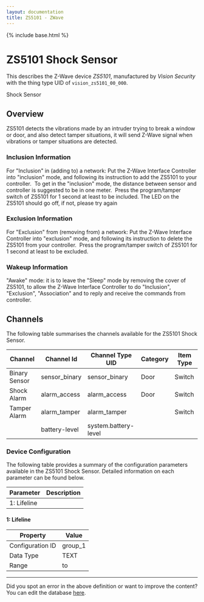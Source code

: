 ```yaml
---
layout: documentation
title: ZS5101 - ZWave
---
```


{% include base.html %}

# ZS5101 Shock Sensor

This describes the Z-Wave device *ZS5101*, manufactured by *Vision Security* with the thing type UID of ```vision_zs5101_00_000```. 

Shock Sensor  


## Overview 

ZS5101 detects the vibrations made by an intruder trying to break a window or door, and also detect tamper situations, it will send Z-Wave signal when vibrations or tamper situations are detected. 

  


### Inclusion Information 

For "Inclusion" in (adding to) a network: Put the Z-Wave Interface Controller into "inclusion" mode, and following its instruction to add the ZS5101 to your controller.  To get in the "inclusion" mode, the distance between sensor and controller is suggested to be in one meter.  Press the program/tamper switch of ZS5101 for 1 second at least to be included. The LED on the ZS5101 should go off, if not, please try again

  


### Exclusion Information 

For "Exclusion" from (removing from) a network: Put the Z-Wave Interface Controller into "exclusion" mode, and following its instruction to delete the ZS5101 from your controller.  Press the program/tamper switch of ZS5101 for 1 second at least to be excluded.  

  


### Wakeup Information 

"Awake" mode: it is to leave the "Sleep" mode by removing the cover of ZS5101, to allow the Z-Wave Interface Controller to do "Inclusion", "Exclusion", "Association" and to reply and receive the commands from controller. 


## Channels
The following table summarises the channels available for the ZS5101 Shock Sensor.

| Channel | Channel Id | Channel Type UID | Category | Item Type |
|---------|------------|------------------|----------|-----------|
| Binary Sensor | sensor_binary | sensor_binary | Door | Switch |
| Shock Alarm | alarm_access | alarm_access | Door | Switch |
| Tamper Alarm | alarm_tamper | alarm_tamper |  | Switch |
|  | battery-level | system.battery-level |  |  |


### Device Configuration
The following table provides a summary of the configuration parameters available in the ZS5101 Shock Sensor.
Detailed information on each parameter can be found below.

| Parameter   | Description |
|-------------|-------------|
| 1: Lifeline |  |


#### 1: Lifeline


| Property         | Value    |
|------------------|----------|
| Configuration ID | group_1 |
| Data Type        | TEXT |
| Range |  to  |


---

Did you spot an error in the above definition or want to improve the content?
You can edit the database [here](http://www.cd-jackson.com/index.php/zwave/zwave-device-database/zwave-device-list/devicesummary/442).
